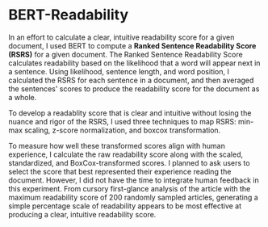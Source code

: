 # BERT-Readability
In an effort to calculate a clear, intuitive readability score for a given document, I used BERT to compute a **Ranked Sentence Readability Score (RSRS)** for a given document. The Ranked Sentence Readability Score calculates readability based on the likelihood that a word will appear next in a sentence. Using likelihood, sentence length, and word position, I calculated the RSRS for each sentence in a document, and then averaged the sentences' scores to produce the readability score for the document as a whole. 

To develop a readablity score that is clear and intuitive without losing the nuance and rigor of the RSRS, I used three techniques to map RSRS: min-max scaling, z-score normalization, and boxcox transformation.

To measure how well these transformed scores align with human experience, I calculate the raw readability score along with the scaled, standardized, and BoxCox-transformed scores. I planned to ask users to select the score that best represented their experience reading the document. However, I did not have the time to integrate human feedback in this experiment. From cursory first-glance analysis of the article with the maximum readability score of 200 randomly sampled articles, generating a simple percentage scale of readability appears to be most effective at producing a clear, intuitive readability score. 
